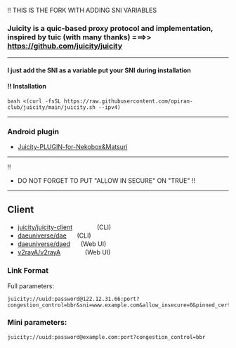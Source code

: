 
‼️ THIS IS THE FORK WITH ADDING SNI VARIABLES

### Juicity is a quic-based proxy protocol and implementation, inspired by tuic (with many thanks) ===>>  https://github.com/juicity/juicity

---------------------------------------------------------------------------------------------------------------------------------------------------------

#### I just add the SNI as a variable put your SNI during installation

#### ‼️ Installation

```
bash <(curl -fsSL https://raw.githubusercontent.com/opiran-club/juicity/main/juicity.sh --ipv4)
```

---------------------------------------------------------------------------------------------------------------------------------------------------------

### Android plugin

 - [Juicity-PLUGIN-for-Nekobox&Matsuri](https://github.com/MatsuriDayo/plugins/releases/tag/juicity-test-3)

---------------------------------------------------------------------------------------------------------------------------------------------------------
‼️
 - DO NOT FORGET TO PUT "ALLOW IN SECURE" ON "TRUE" ‼️

---------------------------------------------------------------------------------------------------------------------------------------------------------

## Client

- [juicity/juicity-client](cmd/client/README.md) <img src="https://www.v2fly.org/tools/win.svg" height=16/><img src="https://www.v2fly.org/tools/linux.svg" height=16/><img src="https://www.v2fly.org/tools/apple.svg" height=16/> (CLI)
- [daeuniverse/dae](https://github.com/daeuniverse/dae) <img src="https://www.v2fly.org/tools/linux.svg" height=16/> (CLI)
- [daeuniverse/daed](https://github.com/daeuniverse/daed) <img src="https://www.v2fly.org/tools/linux.svg" height=16/> (Web UI)
- [v2rayA/v2rayA](https://github.com/v2rayA/v2rayA) <img src="https://www.v2fly.org/tools/win.svg" height=16/><img src="https://www.v2fly.org/tools/linux.svg" height=16/><img src="https://www.v2fly.org/tools/apple.svg" height=16/> (Web UI)
   
### Link Format
Full parameters:
```
juicity://uuid:password@122.12.31.66:port?congestion_control=bbr&sni=www.example.com&allow_insecure=0&pinned_certchain_sha256=CERT_HASH
```

### Mini parameters:
```
juicity://uuid:password@example.com:port?congestion_control=bbr
```
